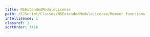 ```yaml
---
title: NSExtendedModuleLicense
path: /EJScript/Classes/NSExtendedModuleLicense/Member functions
intellisense: 1
classref: 1
sortOrder: 3416
---
```





